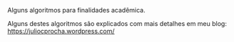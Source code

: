 
Alguns algoritmos para finalidades acadêmica.

Alguns destes algoritmos são explicados com mais detalhes em meu blog: https://juliocprocha.wordpress.com/
